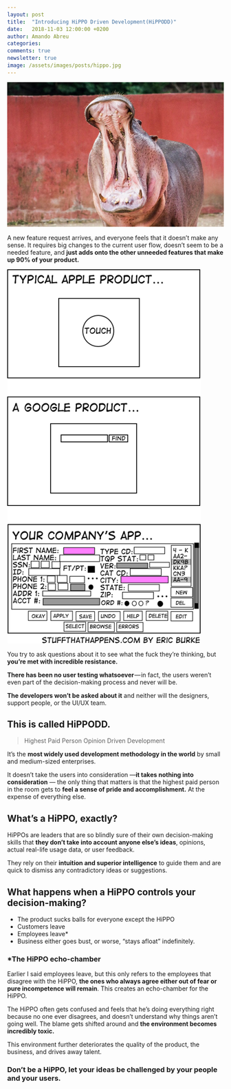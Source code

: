 ```yaml
---
layout: post
title:  "Introducing HiPPO Driven Development(HiPPODD)"
date:   2018-11-03 12:00:00 +0200
author: Amando Abreu
categories:
comments: true
newsletter: true
image: /assets/images/posts/hippo.jpg
---
```


![companyapp](/assets/images/posts/hippo.jpg "Company app")


A new feature request arrives, and everyone feels that it doesn’t make any sense. It requires big changes to the current user flow, doesn’t seem to be a needed feature, and **just adds onto the other unneeded features that make up 90% of your product.**

![companyapp](/assets/images/posts/companyapp.png "Company app")

You try to ask questions about it to see what the fuck they’re thinking, but **you’re met with incredible resistance.**

**There has been no user testing whatsoever** — in fact, the users weren’t even part of the decision-making process and never will be. 

**The developers won’t be asked about it** and neither will the designers, support people, or the UI/UX team.

## This is called HiPPODD.

>Highest Paid Person Opinion Driven Development

It’s the **most widely used development methodology in the world** by small and medium-sized enterprises. 

It doesn’t take the users into consideration —**it takes nothing into consideration** — the only thing that matters is that the highest paid person in the room gets to **feel a sense of pride and accomplishment.** At the expense of everything else.

## What’s a HiPPO, exactly?

HiPPOs are leaders that are so blindly sure of their own decision-making skills that **they don’t take into account anyone else’s ideas**, opinions, actual real-life usage data, or user feedback.

They rely on their **intuition and superior intelligence** to guide them and are quick to dismiss any contradictory ideas or suggestions.

## What happens when a HiPPO controls your decision-making?

- The product sucks balls for everyone except the HiPPO
- Customers leave
- Employees leave*
- Business either goes bust, or worse, “stays afloat” indefinitely.

### *The HiPPO echo-chamber

Earlier I said employees leave, but this only refers to the employees that disagree with the HiPPO, **the ones who always agree either out of fear or pure incompetence will remain**. This creates an echo-chamber for the HiPPO.

The HiPPO often gets confused and feels that he’s doing everything right because no one ever disagrees, and doesn’t understand why things aren’t going well. The blame gets shifted around and **the environment becomes incredibly toxic.**

This environment further deteriorates the quality of the product, the business, and drives away talent.

### Don’t be a HiPPO, let your ideas be challenged by your people and your users.
